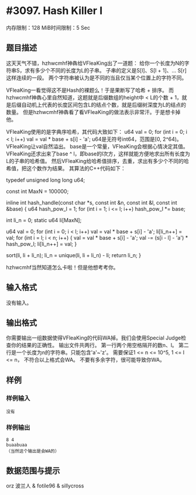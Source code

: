 # #3097. Hash Killer I

内存限制：128 MiB时间限制：5 Sec

## 题目描述

这天天气不错，hzhwcmhf神犇给VFleaKing出了一道题：
给你一个长度为N的字符串S，求有多少个不同的长度为L的子串。
子串的定义是S[l]、S[l + 1]、... S[r]这样连续的一段。
两个字符串被认为是不同的当且仅当某个位置上的字符不同。

VFleaKing一看觉得这不是Hash的裸题么！于是果断写了哈希 + 排序。
而hzhwcmhf神犇心里自然知道，这题就是后缀数组的height中 < L的个数 + 1，就是后缀自动机上代表的长度区间包含L的结点个数，就是后缀树深度为L的结点的数量。
但是hzhwcmhf神犇看了看VFleaKing的做法表示非常汗。于是想卡掉他。

VFleaKing使用的是字典序哈希，其代码大致如下：
u64 val = 0;
for (int i = 0; i < l; i++)
 val = val * base + s[i] - 'a';
u64是无符号int64，范围是[0, 2^64)。VFleaKing让val自然溢出。
base是一个常量，VFleaKing会根据心情决定其值。
VFleaKing还求出来了base ^ l，即base的l次方，这样就能方便地求出所有长度为L的子串的哈希值。
然后VFleaKing给哈希值排序，去重，求出有多少个不同的哈希值，把这个数作为结果。
其算法的C++代码如下：

typedef unsigned long long u64;

const int MaxN = 100000;

inline int hash_handle(const char *s, const int &n, const int &l, const int &base)
{
 u64 hash_pow_l = 1;
 for (int i = 1; i <= l; i++)
  hash_pow_l *= base;

 int li_n = 0;
 static u64 li[MaxN];

 u64 val = 0;
 for (int i = 0; i < l; i++)
  val = val * base + s[i] - 'a';
 li[li_n++] = val;
 for (int i = l; i < n; i++)
 {
  val = val * base + s[i] - 'a';
  val -= (s[i - l] - 'a') * hash_pow_l;
  li[li_n++] = val;
 }

 sort(li, li + li_n);
 li_n = unique(li, li + li_n) - li;
 return li_n;
}

hzhwcmhf当然知道怎么卡啦！但是他想考考你。

## 输入格式

没有输入。

## 输出格式

你需要输出一组数据使得VFleaKing的代码WA掉。我们会使用Special Judge检查你的结果的正确性。
输出文件共两行。
第一行两个用空格隔开的数n、l。
第二行是一个长度为n的字符串。只能包含'a'~'z'。
需要保证1 <= n <= 10^5, 1 <= l <= n，
不符合以上格式会WA。
不要有多余字符，很可能导致你WA。

## 样例

### 样例输入

    
    没有
    
    

### 样例输出

    
    8 4
    buaabuaa
    （当然这个输出是会WA的）
    
    
    

## 数据范围与提示

orz 波兰人 & fotile96 & sillycross
